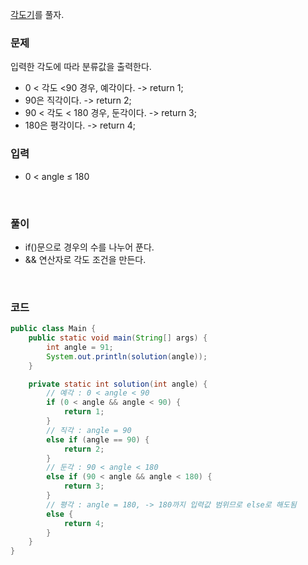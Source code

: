 [각도기](https://school.programmers.co.kr/learn/courses/30/lessons/120829)를 풀자. <br>

### 문제
입력한 각도에 따라 분류값을 출력한다. <br>
+ 0 < 각도 <90 경우, 예각이다. -> return 1;
+ 90은 직각이다. -> return 2;
+ 90 < 각도 < 180 경우, 둔각이다. -> return 3;
+ 180은 평각이다. -> return 4;

### 입력 
+ 0 < angle ≤ 180

<br>

### 풀이
+ if()문으로 경우의 수를 나누어 푼다. 
+ && 연산자로 각도 조건을 만든다.

<br>

### 코드
```java
public class Main {
    public static void main(String[] args) {
        int angle = 91;
        System.out.println(solution(angle));
    }

    private static int solution(int angle) {
        // 예각 : 0 < angle < 90
        if (0 < angle && angle < 90) {
            return 1;
        }
        // 직각 : angle = 90
        else if (angle == 90) {
            return 2;
        }
        // 둔각 : 90 < angle < 180
        else if (90 < angle && angle < 180) {
            return 3;
        }
        // 평각 : angle = 180, -> 180까지 입력값 범위므로 else로 해도됨
        else {
            return 4;
        }
    }
}
```
